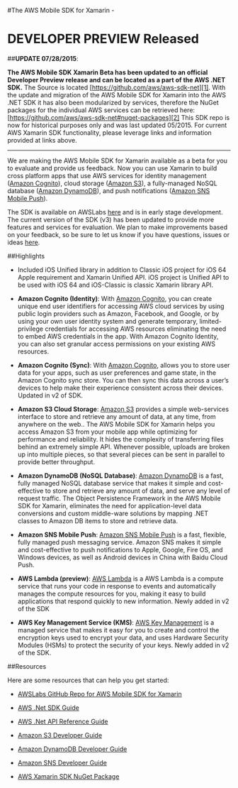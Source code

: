 #The AWS Mobile SDK for Xamarin -
# DEVELOPER PREVIEW Released 

##**UPDATE 07/28/2015**: 

**The AWS Mobile SDK Xamarin Beta has been updated to an official Developer Preview release and can be located as a part of the AWS .NET SDK.**  The Source is located [https://github.com/aws/aws-sdk-net][1]. With the update and migration of the AWS Mobile SDK for Xamarin into the AWS .NET SDK it has also been modularized by services, therefore the NuGet packages for the individual AWS services can be retrieved here: [https://github.com/aws/aws-sdk-net#nuget-packages][2]
This SDK repo is now for historical purposes only and was last updated 05/2015.  For current AWS Xamarin SDK functionality, please leverage links and information provided at links above. 

__________
We are making the AWS Mobile SDK for Xamarin available as a beta for you to evaluate and provide us feedback. Now you can use Xamarin to build cross platform apps that use AWS services for identity management ([Amazon Cognito](http://aws.amazon.com/cognito/)), cloud storage ([Amazon S3](http://aws.amazon.com/s3/)), a fully-managed NoSQL database ([Amazon DynamoDB](http://aws.amazon.com/dynamodb/)), and push notifications ([Amazon SNS Mobile Push](http://aws.amazon.com/sns/)).

The SDK is available on AWSLabs [here](https://github.com/awslabs/aws-sdk-xamarin) and is in early stage development. The current version of the SDK (v3)  has been updated to provide more features and services for evaluation.  We plan to make improvements based on your feedback, so be sure to let us know if you have questions, issues or ideas [here](https://github.com/awslabs/aws-sdk-xamarin/issues).

##Highlights

 * Included iOS Unified library in addition to Classic iOS project for iOS 64 Apple requirement and Xamarin Unified API. iOS project is Unified API to be used with iOS 64 and iOS-Classic is classic Xamarin library API.

 * **Amazon Cognito (Identity)**: With [Amazon Cognito](http://aws.amazon.com/cognito/), you can create unique end user identifiers for accessing AWS cloud services by using public login providers such as Amazon, Facebook, and Google, or by using your own user identity system and generate temporary, limited-privilege credentials for accessing AWS resources eliminating the need to embed AWS credentials in the app. With Amazon Cognito Identity, you can also set granular access permissions on your existing AWS resources.

 * **Amazon Cognito (Sync)**: With [Amazon Cognito](http://aws.amazon.com/cognito/), allows you to store user data for your apps, such as user preferences and game state, in the Amazon Cognito sync store. You can then sync this data across a user’s devices to help make their experience consistent across their devices. Updated in v2 of SDK.

 * **Amazon S3 Cloud Storage**: [Amazon S3](http://aws.amazon.com/s3/) provides a simple web-services interface to store and retrieve any amount of data, at any time, from anywhere on the web.. The AWS Mobile SDK for Xamarin helps you access Amazon S3 from your mobile app while optimizing for performance and reliability. It hides the complexity of transferring files behind an extremely simple API. Whenever possible, uploads are broken up into multiple pieces, so that several pieces can be sent in parallel to provide better throughput.

 * **Amazon DynamoDB (NoSQL Database)**: [Amazon DynamoDB](http://aws.amazon.com/dynamodb/) is a fast, fully managed NoSQL database service that makes it simple and cost-effective to store and retrieve any amount of data, and serve any level of request traffic. The Object Persistence Framework in the AWS Mobile SDK for Xamarin, eliminates the need for application-level data conversions and custom middle-ware solutions by mapping .NET classes to Amazon DB items to store and retrieve data.

 * **Amazon SNS Mobile Push**: [Amazon SNS Mobile Push](http://aws.amazon.com/sns/) is a fast, flexible, fully managed push messaging service. Amazon SNS makes it simple and cost-effective to push notifications to Apple, Google, Fire OS, and Windows devices, as well as Android devices in China with Baidu Cloud Push.


 * **AWS Lambda (preview)**: [AWS Lambda][3] is a AWS Lambda is a compute service that runs your code in response to events and automatically manages the compute resources for you, making it easy to build applications that respond quickly to new information. Newly added in v2 of the SDK

 * **AWS Key Management Service (KMS)**: [AWS Key Management](http://aws.amazon.com/kms/) is a managed service that makes it easy for you to create and control the encryption keys used to encrypt your data, and uses Hardware Security Modules (HSMs) to protect the security of your keys.  Newly added in v2 of the SDK.

##Resources

Here are some resources that can help you get started:

* [AWSLabs GitHub Repo for AWS Mobile SDK for Xamarin](https://github.com/awslabs/aws-sdk-xamarin)
* [AWS .Net SDK Guide](http://docs.aws.amazon.com/AWSSdkDocsNET/latest/DeveloperGuide/)
* [AWS .Net API Reference Guide](http://docs.aws.amazon.com/sdkfornet/latest/apidocs/Index.html)
* [Amazon S3 Developer Guide](http://docs.aws.amazon.com/AmazonS3/latest/dev/)
* [Amazon DynamoDB Developer Guide](http://docs.aws.amazon.com/amazondynamodb/latest/developerguide/)
* [Amazon SNS Developer Guide](http://docs.aws.amazon.com/sns/latest/dg/)
* [AWS Xamarin SDK NuGet Package](https://www.nuget.org/packages/AWS-Mobile-SDK-Xamarin-Beta/)


  [1]: https://github.com/aws/aws-sdk-net "https://github.com/aws/aws-sdk-net"
  [2]: https://github.com/aws/aws-sdk-net#nuget-packages "https://github.com/aws/aws-sdk-net#nuget-packages"
  [3]: http://aws.amazon.com/lambda/ "AWS Lambda"
